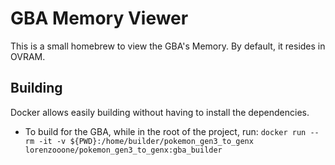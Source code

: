 # GBA Memory Viewer
This is a small homebrew to view the GBA's Memory. By default, it resides in OVRAM.

## Building
Docker allows easily building without having to install the dependencies.
- To build for the GBA, while in the root of the project, run: `docker run --rm -it -v ${PWD}:/home/builder/pokemon_gen3_to_genx lorenzooone/pokemon_gen3_to_genx:gba_builder`
